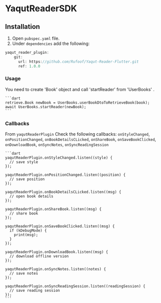 
# YaqutReaderSDK

## Installation
1. Open `pubspec.yaml` file.
2. Under `dependencies` add the following:

```dart
yaqut_reader_plugin:
    git:
      url: https://github.com/Rufoof/Yaqut-Reader-Flutter.git
      ref: 1.0.0
```


### Usage

You need to create 'Book' object and call 'startReader' from 'UserBooks'
    .

    ```dart
    retrieve.Book newBook = UserBooks.userBookDtoToRetrieveBook(book);
    await UserBooks.startReader(newBook);
    ```  

### Callbacks

From `yaqutReaderPlugin` Check the following callbacks:
    `onStyleChanged`, `onPositionChanged`, `onBookDetailsCLicked`, `onShareBook`,
    `onSaveBookClicked`, `onDownloadBook`, `onSyncNotes`, `onSyncReadingSession`

    ```dart
    yaqutReaderPlugin.onStyleChanged.listen((style) {
      // save style
    });

    yaqutReaderPlugin.onPositionChanged.listen((position) {
      // save position
    });

    yaqutReaderPlugin.onBookDetailsCLicked.listen((msg) {
      // open book details
    });

    yaqutReaderPlugin.onShareBook.listen((msg) {
      // share book
    });

    yaqutReaderPlugin.onSaveBookClicked.listen((msg) {
      if (kDebugMode) {
        print(msg);
      }
    });

    yaqutReaderPlugin.onDownloadBook.listen((msg) {
      // download offline version
    });

    yaqutReaderPlugin.onSyncNotes.listen((notes) {
      // save notes
    });

    yaqutReaderPlugin.onSyncReadingSession.listen((readingSession) {
      // save reading session
    });
    ```
